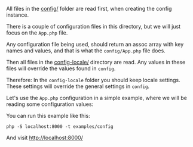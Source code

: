 All files in the [config/](config) folder are read first, 
when creating the config instance. 

There is a couple of configuration files in this directory, but
we will just focus on the `App.php` file. 

Any configuration file being used, should return an assoc array with key names and values, 
and that is what the `config/App.php` file does. 

<!-- include: config/App.php -->

Then all files in the [config-locale/](config-locale) directory are read.
Any values in these files will override the values found in `config`.

<!-- include: config-locale/App.php -->

Therefore: In the `config-locale` folder you should keep locale settings. 
These settings will override the general settings in `config`. 

Let's use the `App.php` configuration in a simple example, where we will be reading
some configuration values: 

<!-- include: examples/config/index.php -->

You can run this example like this:

    php -S localhost:8000 -t examples/config

And visit [http://localhost:8000/](http://localhost:8000/)

